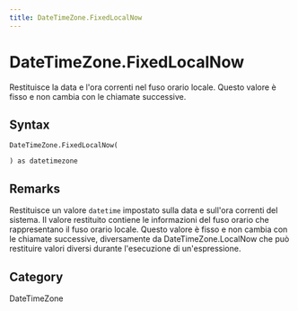 ```yaml
---
title: DateTimeZone.FixedLocalNow
---
```


# DateTimeZone.FixedLocalNow


Restituisce la data e l&#39;ora correnti nel fuso orario locale. Questo valore è fisso e non cambia con le chiamate successive.


## Syntax

```powerquery
DateTimeZone.FixedLocalNow(

) as datetimezone
```


## Remarks

Restituisce un valore <code>datetime</code> impostato sulla data e sull'ora correnti del sistema. Il valore restituito contiene le informazioni del fuso orario che rappresentano il fuso orario locale. Questo valore è fisso e non cambia con le chiamate successive, diversamente da DateTimeZone.LocalNow che può restituire valori diversi durante l'esecuzione di un'espressione.



## Category
DateTimeZone
